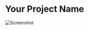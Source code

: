 # Your Project Name

![Screenshot]([image](https://github.com/thisisme-shivam/zyloasgn/assets/78287034/0f37dd3a-5b46-4e78-984a-dca5547a918a)
)
